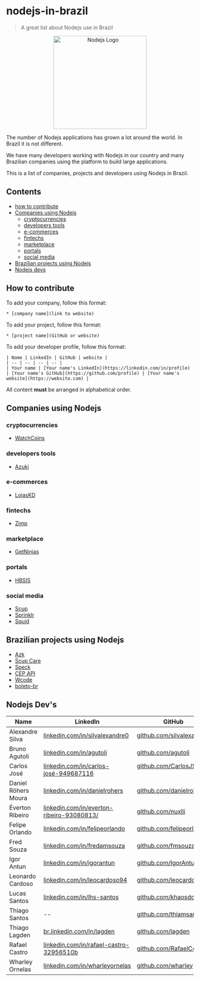 # nodejs-in-brazil

> A great list about Nodejs use in Brazil

<p align="center">
  <img src="https://raw.githubusercontent.com/woliveiras/nodejs-in-brazil/master/assets/logo-hexagon.svg?sanitize=true" alt="Nodejs Logo" title="Nodejs Logo" width="250px">
</p>

The number of Nodejs applications has grown a lot around the world. In Brazil it is not different.

We have many developers working with Nodejs in our country and many Brazilian companies using the platform to build large applications.

This is a list of companies, projects and developers using Nodejs in Brazil.

## Contents

* [how to contribute](#how-to-contribute)
* [Companies using Nodejs](#companies-using-nodejs)
  * [cryptocurrencies](#cryptocurrencies)
  * [developers tools](#developers-tools)
  * [e-commerces](#e-commerces)
  * [fintechs](#fintechs)
  * [marketplace](#marketplace)
  * [portals](#portals)
  * [social media](#social-media)
* [Brazilian projects using Nodejs](#brazilian-projects-using-nodejs)
* [Nodejs devs](#nodejs-devs)

## How to contribute

To add your company, follow this format:

```
* [company name](link to website)
```

To add your project, follow this format:

```
* [project name](GitHub or website)
```

To add your developer profile, follow this format:

```
| Name | LinkedIn | GitHub | website |
| -- | -- | -- | -- |
| Your name | [Your name's LinkedIn](https://linkedin.com/in/profile) | [Your name's GitHub](https://github.com/profile) | [Your name's website](https://website.com) |
```

All content **must** be arranged in alphabetical order.

## Companies using Nodejs

### cryptocurrencies

* [WatchCoins](https://watchcoins.net)

### developers tools

* [Azuki](https://azukiapp.com)

### e-commerces

* [LojasKD](https://www.lojaskd.com.br/)

### fintechs

* [Zimp](https://zimp.me)

### marketplace

* [GetNinjas](https://www.getninjas.com.br/)

### portals
* [HBSIS](https://hbsis.com.br/)
### social media

* [Scup](https://www.scup.com/pt/)
* [Sprinklr](https://www.sprinklr.com/pt-br/)
* [Squid](https://squidit.com.br)

## Brazilian projects using Nodejs

* [Azk](http://azk.io)
* [Scup Care](https://www.scup.com/en/)
* [Speck](https://github.com/scup/speck)
* [CEP API](https://github.com/lagden/cep-koa-api)
* [Wcode](https://github.com/fmsouza/wcode)
* [boleto-br](https://github.com/boleto-br)


## Nodejs Dev's

Name                  | LinkedIn                                                                                               | GitHub                                                                        | Website
--------------------- | ------------------------------------------------------------------------------------------------------ | ------------------------------------------------------------------------------| -------------------------------------------
| Alexandre Silva | [linkedin.com/in/silvalexandre0](https://www.linkedin.com/in/silvalexandre0) | [github.com/silvalexandre](https://github.com/silvalexandre) | [silvalexandre.com](http://silvalexandre.com) |
Bruno Agutoli         | [linkedin.com/in/agutoli](https://www.linkedin.com/in/agutoli/)                                        | [github.com/agutoli](https://github.com/agutoli)                              | --
Carlos José           | [linkedin.com/in/carlos-josé-949687116](https://www.linkedin.com/in/carlos-josé-949687116/)            | [github.com/CarlosJSL](https://github.com/CarlosJSL)                          | --
Daniel Röhers Moura   | [linkedin.com/in/danielrohers](https://linkedin.com/in/danielrohers)                                   | [github.com/danielrohers](https://github.com/danielrohers)                    | [danielrohers.com](https://danielrohers.com)
Éverton Ribeiro       | [linkedin.com/in/everton-ribeiro-93080813/](https://www.linkedin.com/in/everton-ribeiro-93080813/)     | [github.com/nuxlli](https://github.com/nuxlli)                                | --
Felipe Orlando        | [linkedin.com/in/felipeorlando](https://www.linkedin.com/in/felipeorlando/)                            | [github.com/felipeorlando](https://github.com/felipeorlando)                  | [felipeorlando.github.io](http://felipeorlando.github.io/)
Fred Souza            | [linkedin.com/in/fredamsouza](https://www.linkedin.com/in/fredamsouza/)                                | [github.com/fmsouza](https://github.com/fmsouza)                              | --
| Igor Antun | [linkedin.com/in/igorantun](https://www.linkedin.com/in/igorantun) | [github.com/IgorAntun](https://github.com/IgorAntun) | [igorantun.com](https://igorantun.com) 
Leonardo Cardoso      | [linkedin.com/in/leocardoso94](https://www.linkedin.com/in/leocardoso94/)                              | [github.com/leocardoso94](https://github.com/leocardoso94)                    | [leocardoso94](https://leocardoso94.github.io)
Lucas Santos       | [linkedin.com/in/lhs-santos](https://www.linkedin.com/in/lhs-santos/)       | [github.com/khaosdoctor](https://github.com/khaosdoctor)                              | [lsantos.me](http://lsantos.me)
Thiago Santos         | --                                                                                                     | [github.com/thiamsantos](https://github.com/thiamsantos)                      | --
Thiago Lagden         | [br.linkedin.com/in/lagden](https://br.linkedin.com/in/lagden)                                         | [github.com/lagden](https://github.com/lagden)                                | [lagden.in](http://lagden.in)
Rafael Castro      | [linkedin.com/in/rafael-castro-32956510b](https://www.linkedin.com/in/rafael-castro-32956510b/)       | [github.com/RafaelC457ro](https://github.com/RafaelC457ro)                              | 
Wharley Ornelas       | [linkedin.com/in/wharleyornelas](https://www.linkedin.com/in/wharley-ornelas-da-rocha-65420932/)       | [github.com/wharley](https://github.com/wharley)                              | [wharleyornelas](http://wharleyornelas.com)
